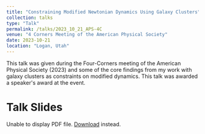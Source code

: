 ```yaml
---
title: "Constraining Modified Newtonian Dynamics Using Galaxy Clusters"
collection: talks
type: "Talk"
permalink: /talks/2023_10_21_APS-4C
venue: "4 Corners Meeting of the American Physical Society"
date: 2023-10-21
location: "Logan, Utah"
---
```


This talk was given during the Four-Corners meeting of the American Physical Society (2023) and some of the core findings
from my work with galaxy clusters as constraints on modified dynamics. This talk was awarded a speaker's award at the event.

<h1>Talk Slides</h1>

<body>
    <object data="../files/4C-APS-Presentation.pdf" type="application/pdf" width="100%" height="200px">
      <p>Unable to display PDF file. <a href="../files/4C-APS-Presentation.pdf">Download</a> instead.</p>
    </object>
</body>
